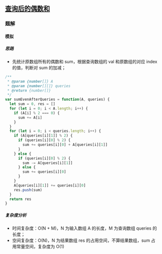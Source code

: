 ## [查询后的偶数和](https://leetcode-cn.com/problems/sum-of-even-numbers-after-queries/)

### 题解
#### 模拟
##### 思路
+ 先统计原数组所有的偶数和 sum，根据查询数组的 val 和原数组的对应 index 的值，判断对 sum 的加减；

```js
/**
 * @param {number[]} A
 * @param {number[][]} queries
 * @return {number[]}
 */
var sumEvenAfterQueries = function(A, queries) {
  let sum = 0, res = []
  for (let i = 0; i < A.length; i++) {
    if (A[i] % 2 === 0) {
      sum += A[i]
    } 
  }
  for (let i = 0; i < queries.length; i++) {
    if (A[queries[i][1]] % 2) {
      if (queries[i][0] % 2) {
        sum += queries[i][0] + A[queries[i][1]]
      }
    } else {
      if (queries[i][0] % 2) {
        sum -= A[queries[i][1]]
      } else {
        sum += queries[i][0]
      }
    }
    A[queries[i][1]] += queries[i][0]
    res.push(sum)
  }
  return res
}
```

##### 复杂度分析
+ 时间复杂度：O(N + M)，N 为输入数组 A 的长度，M 为查询数组 queries 的长度；
+ 空间复杂度：O(N)，N 为结果数组 res 的占用空间，不算结果数组，sum 占用常量空间，复杂度为 O(1)